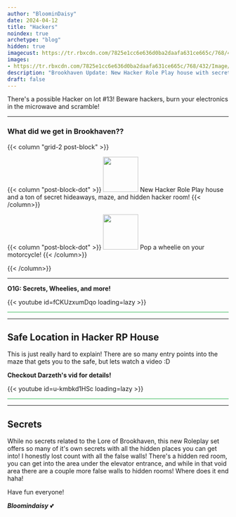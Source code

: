 ```yaml
---
author: "BloominDaisy"
date: 2024-04-12
title: "Hackers"
noindex: true
archetype: "blog"
hidden: true
imagecust: https://tr.rbxcdn.com/7825e1cc6e636d0ba2daafa631ce665c/768/432/Image/Png
images:
- https://tr.rbxcdn.com/7825e1cc6e636d0ba2daafa631ce665c/768/432/Image/Png
description: "Brookhaven Update: New Hacker Role Play house with secret rooms and Pop wheelies on motorcycles!"
draft: false
---
```


There's a possible Hacker on lot #13! Beware hackers, burn your electronics in the microwave and scramble!

---

### What did we get in Brookhaven??

{{< column "grid-2 post-block" >}}

{{< column "post-block-dot" >}}
<img src="/images/blog/hacker-role-play-house-icon.png" loading="lazy" style="width: 80px; height: 80px;"> New Hacker Role Play house and a ton of secret hideaways, maze, and hidden hacker room! 
{{< /column>}}

{{< column "post-block-dot" >}}
<img src="/images/blog/wheelie_icon.png" loading="lazy" style="width: 80px; height: 80px;">
Pop a wheelie on your motorcycle!
{{< /column>}}

{{< /column>}}

---

<div class="grid-2 post-vid-dot">

**O1G: Secrets, Wheelies, and more!** <div class="grid-1">{{< youtube id=fCKUzxumDqo loading=lazy >}}</div>
</div>


<hr style="background-color: #28b44c" size=8 class="post-block">

---

## Safe Location in Hacker RP House

This is just really hard to explain! There are so many entry points into the maze that gets you to the safe, but lets watch a video :D


<div class="grid-2 post-vid-dot">

**Checkout Darzeth's vid for details!** <div class="grid-1">{{< youtube id=u-kmbkd1HSc loading=lazy >}}</div>
</div>


<hr style="background-color: #28b44c" size=8 class="post-block">

---

## Secrets

While no secrets related to the Lore of Brookhaven, this new Roleplay set offers so many of it's own secrets with all the hidden places you can get into! I honestly lost count with all the false walls! There's a hidden red room, you can get into the area under the elevator entrance, and while in that void area there are a couple more false walls to hidden rooms! Where does it end haha! 

Have fun everyone!

_**Bloomindaisy**_ <span class="nowrap"><span class="emojify">💕</span>
